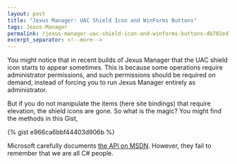 ```yaml
---
layout: post
title: "Jexus Manager: UAC Shield Icon and WinForms Buttons"
tags: Jexus-Manager
permalink: /jexus-manager-uac-shield-icon-and-winforms-buttons-db702ed73e13
excerpt_separator: <!--more-->
---
```

You might notice that in recent builds of Jexus Manager that the UAC shield icon starts to appear sometimes. This is because some operations require administrator permissions, and such permissions should be required on demand, instead of forcing you to run Jexus Manager entirely as administrator.
<!--more-->

But if you do not manipulate the items (here site bindings) that require elevation, the shield icons are gone. So what is the magic? You might find the methods in this Gist,

{% gist e966ca6bbf44403d906b %}

Microsoft carefully documents [the API on MSDN](https://msdn.microsoft.com/en-us/library/aa361904.aspx). However, they fail to remember that we are all C# people.
